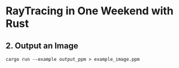 # RayTracing in One Weekend with Rust

## 2. Output an Image

```
cargo run --example output_ppm > example_image.ppm
```